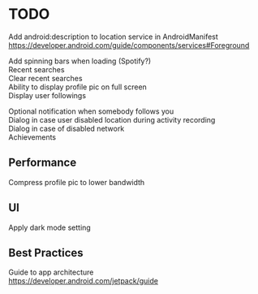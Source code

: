 # TODO

Add android:description to location service in AndroidManifest  
https://developer.android.com/guide/components/services#Foreground

Add spinning bars when loading (Spotify?)  
Recent searches  
Clear recent searches  
Ability to display profile pic on full screen  
Display user followings

Optional notification when somebody follows you  
Dialog in case user disabled location during activity recording  
Dialog in case of disabled network  
Achievements

## Performance

Compress profile pic to lower bandwidth

## UI

Apply dark mode setting

## Best Practices

Guide to app architecture  
https://developer.android.com/jetpack/guide

